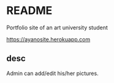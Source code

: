 # README
Portfolio site of an art university student

https://ayanosite.herokuapp.com

## desc
Admin can add/edit his/her pictures.
